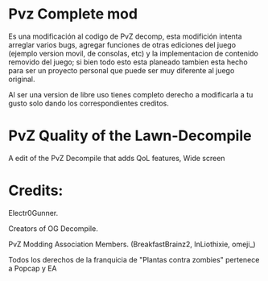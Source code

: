 # Pvz Complete mod
Es una modificación al codigo de PvZ decomp, esta modifición intenta arreglar varios bugs, agregar funciones de otras ediciones del juego (ejemplo version movil, de consolas, etc) y la implementacion de contenido removido del juego; si bien todo esto esta planeado tambien esta hecho para ser un proyecto personal que puede ser muy diferente al juego original.

Al ser una version de libre uso tienes completo derecho a modificarla a tu gusto solo dando los correspondientes creditos.

# PvZ Quality of the Lawn-Decompile
 A edit of the PvZ Decompile that adds QoL features, Wide screen

# Credits:
Electr0Gunner.

Creators of OG Decompile.

PvZ Modding Association Members.
(BreakfastBrainz2, InLiothixie, omeji_)

Todos los derechos de la franquicia de "Plantas contra zombies" pertenece a Popcap y EA

